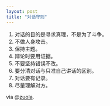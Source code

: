 ```yaml
---
layout: post
title: "对话守则"
---
```


1. 对话的目的是寻求真理，不是为了斗争。
2. 不做人身攻击。
3. 保持主题。
4. 辩论时要用证据。
5. 不要坚持错误不改。
6. 要分清对话与只准自己讲话的区别。
7. 对话要有记录。
8. 尽量理解对方。

via @[zuola](https://twitter.com/zuola).

